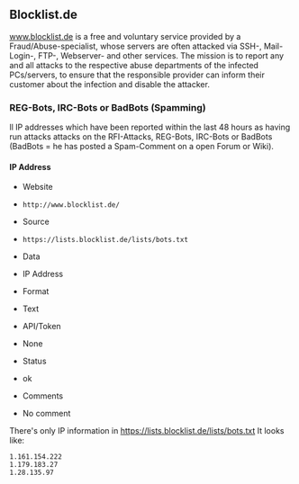 ## Blocklist.de

www.blocklist.de is a free and voluntary service provided by a
Fraud/Abuse-specialist, whose servers are often attacked via SSH-, Mail-Login-,
FTP-, Webserver- and other services. 
The mission is to report any and all attacks to the respective abuse departments
of the infected PCs/servers, to ensure that the responsible provider can inform
their customer about the infection and disable the attacker. 

### REG-Bots, IRC-Bots or BadBots (Spamming)

ll IP addresses which have been reported within the last 48 hours as having run
attacks attacks on the RFI-Attacks, REG-Bots, IRC-Bots or BadBots (BadBots = he
has posted a Spam-Comment on a open Forum or Wiki).

#### IP Address
>
* Website
 - `http://www.blocklist.de/`
* Source
 - `https://lists.blocklist.de/lists/bots.txt`
* Data
 - IP Address
* Format
 - Text
* API/Token
 - None
* Status
 - ok
* Comments
 - No comment

There's only IP information in https://lists.blocklist.de/lists/bots.txt
It looks like:

	1.161.154.222
	1.179.183.27
	1.28.135.97